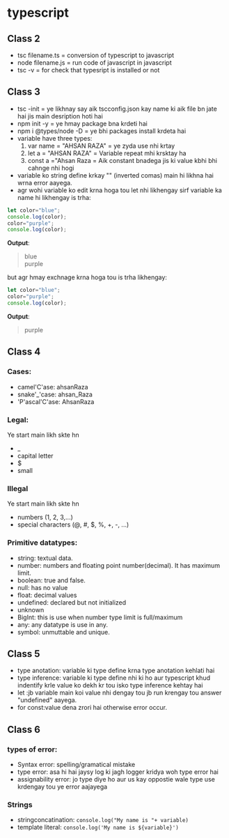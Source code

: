 # typescript

## Class 2
- tsc filename.ts = conversion of typescript to javascript
- node filename.js = run code of javascript in javascript
- tsc -v = for check that typesript is installed or not



## Class 3
- tsc -init = ye likhnay say aik tscconfig.json kay name ki aik file bn jate hai jis main desription hoti hai
- npm init -y = ye hmay package bna krdeti hai
- npm i @types/node -D = ye bhi packages install krdeta hai
- variable have three types:
    1. var name = "AHSAN RAZA" = ye zyda use nhi krtay
    2. let a = "AHSAN RAZA" = Variable repeat mhi krsktay ha
    3. const a ="Ahsan Raza = Aik constant bnadega jis ki value kbhi bhi cahnge nhi hogi
- variable ko string define krkay "" (inverted comas) main hi likhna hai wrna error aayega.
- agr wohi variable ko edit krna hoga tou let nhi likhengay sirf variable ka name hi likhengay is trha:
```typescript
let color="blue";
console.log(color);
color="purple";
console.log(color);
```
**Output**:
>blue<br>purple<br>

but agr hmay exchnage krna hoga tou is trha likhengay:
```typescript
let color="blue";
color="purple";
console.log(color);
```
**Output**:
>purple



## Class 4
### Cases:
- camel'C'ase: ahsanRaza   
- snake'_'case: ahsan_Raza
- 'P'ascal'C'ase: AhsanRaza



### Legal:
Ye start main likh skte hn
- _
- capital letter
- $
- small 

### Illegal
Ye start main likh skte hn
- numbers (1, 2, 3,...)
- special characters (@, #, $, %, +, -, ...)

### Primitive datatypes:
- string: textual data.
- number: numbers and floating point number(decimal). It has maximum limit.
- boolean: true and false.
- null: has no value
- float: decimal values
- undefined: declared but not initialized
- unknown
- BigInt: this is use when number type limit is full/maximum
- any: any datatype is use in any.
- symbol: unmuttable and unique.




## Class 5
- type anotation: variable ki type define krna type anotation kehlati hai
- type inference: variable ki type define nhi ki ho aur typescript khud indentify krle value ko dekh kr tou isko type inference kehtay hai
- let :jb variable main  koi value nhi dengay tou jb run krengay tou answer "undefined" aayega.
- for const:value dena zrori hai otherwise error occur.



## Class 6
### types of error:
- Syntax error: spelling/gramatical mistake
- type error: asa hi hai jaysy log ki jagh logger kridya woh type error hai
- assignability error: jo type diye ho aur us kay oppostie wale type use krdengay tou ye error aajayega

### Strings
- stringconcatination: `console.log("My name is "+ variable)`
- template literal: `console.log('My name is ${variable}')`